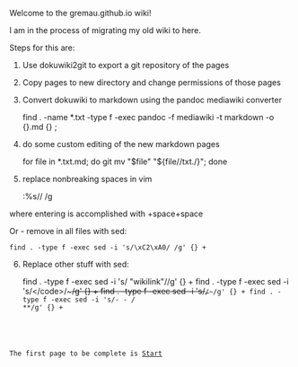 Welcome to the gremau.github.io wiki!

I am in the process of migrating my old wiki to here.

Steps for this are:

1. Use dokuwiki2git to export a git repository of the pages

2. Copy pages to new directory and change permissions of those pages

3. Convert dokuwiki to markdown using the pandoc mediawiki converter

    find . -name \*.txt -type f -exec pandoc -f mediawiki -t markdown -o {}.md {} \;

4. do some custom editing of the new markdown pages

    for file in *.txt.md; do git mv "$file" "${file//txt./}"; done

5. replace nonbreaking spaces in vim

    :%s/<NBSP>/ /g

where entering <NBSP> is accomplished with <CTRL-k>+space+space

Or - remove in all files with sed:

    find . -type f -exec sed -i 's/\xC2\xA0/ /g' {} +

6. Replace other stuff with sed:

    find . -type f -exec sed -i 's/ "wikilink"//g' {} +
    find . -type f -exec sed -i 's/<\/code>/~~~/g' {} +
    find . -type f -exec sed -i 's/<code bash>/~~~/g' {} + 
    find . -type f -exec sed -i 's/-   -   / **/g' {} +


The first page to be complete is [Start](start.md)
